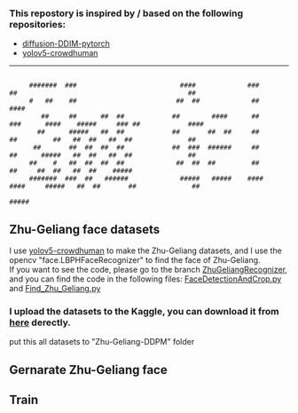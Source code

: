 ### This repostory is inspired by / based on the following repositories:
   - [diffusion-DDIM-pytorch](https://github.com/Alokia/diffusion-DDIM-pytorch)
   - [yolov5-crowdhuman](https://github.com/deepakcrk/yolov5-crowdhuman)

---
```

     #######  ###                          ####             ###       ##                                           ##
     #   ##    ##                         ##  ##             ##                                                   ####
        ##     ##      ##  ##            ##        ####      ##      ###      ####    #####     ### ##            ####
       ##      #####   ##  ##            ##       ##  ##     ##       ##         ##   ##  ##   ##  ##              ##
      ##       ##  ##  ##  ##            ##  ###  ######     ##       ##      #####   ##  ##   ##  ##              ##
     ##    #   ##  ##  ##  ##             ##  ##  ##         ##       ##     ##  ##   ##  ##    #####
     #######  ###  ##   ######             #####   #####    ####     ####     #####   ##  ##       ##              ##
                                                                                               #####
```


## Zhu-Geliang face datasets   
I use [yolov5-crowdhuman](https://github.com/deepakcrk/yolov5-crowdhuman) to make the Zhu-Geliang datasets, and I use the opencv "face.LBPHFaceRecognizer" to find the face of Zhu-Geliang.  
If you want to see the code, please go to the branch [ZhuGeliangRecognizer](https://github.com/yuan-0816/Zhu-Geliang-DDPM/tree/ZhuGeliangRecognizer), and you can find the code in the following files:
[FaceDetectionAndCrop.py](https://github.com/yuan-0816/Zhu-Geliang-DDPM/blob/ZhuGeliangRecognizer/yolov5_crowdhuman/FaceDetectionAndCrop.py)
and 
[Find_Zhu_Geliang.py](https://github.com/yuan-0816/Zhu-Geliang-DDPM/blob/ZhuGeliangRecognizer/Find_Zhu_Geliang.py)   

### I upload the datasets to the Kaggle, you can download it from [here](https://www.kaggle.com/datasets/yuanyuan0816/zhugeliang-face) derectly.

put this all datasets to "Zhu-Geliang-DDPM" folder

## Gernarate Zhu-Geliang face


## Train




